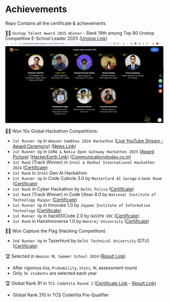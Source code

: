 # Achievements
Repo Contains all the certificate &amp; achievements

🧑‍💻 `Unstop Talent Award 2025 Winner` - Rank 19th among Top 80 Unstop Competitive E-School Leader 2025 ([Unstop Link](https://unstop.com/awards/u/pushpender-singh-3138055/2025))
![](/Cert/Unstop_Talent_Award_2025.png)

🧑‍💻 Won 10x Global Hackathon Competitions:
- `1st Runner Up` in `Amazon Sambhav 2024 Hackathon` ([Live YouTube Stream - Award Ceremony](https://www.youtube.com/live/VTMcE12Z3kA?t=8702s)) ([News Link](https://www.aboutamazon.in/news/small-business/smbhav-hackathon-2024-ai-innovation-small-businesses))
- `1st Runner Up` in `GSMA & Nokia Open Gateway Hackathon 2025` ([Award Picture](/Cert/GSMA_And_Nokia_Open_Gateway_Hackathon_2025.jpeg)) ([HackerEarth Link](https://www.hackerearth.com/challenges/hackathon/india-connected-apis-for-a-billion-lives/)) ([Communicationstoday.co.in](https://www.communicationstoday.co.in/startup-world-cup-india-and-gsma-open-gateway-hackathon-winners-announced/))
- `1st Rank` (Track Winner) in `Intel & Redhat International Hackathon 2024` ([Certificate](/Cert/Intel_Redhat_International_Hackathon.pdf))
- `1st Rank` in `Intel` Gen AI Hackathon
- `1st Runner Up` in Code Cubicle 3.0 by `MasterCard AI Garage` x `Geek Room` ([Certificate](/Cert/codecubicle3.0.pdf))
- `1st Rank` in Cyber Hackathon by `Delhi Police` ([Certificate](/Cert/DelhiPoliceHackathon.jpeg))
- `1st Rank` (Track Winner) in Code Utsav 8.0 by `National Institute of Technology Raipur` ([Certificate](/Cert/NIT_Raipur_Cert.pdf))
- `1st Runner Up` in Innovate 1.0 by `Jaypee Institute of Information Technology` ([Certificate](/Cert/jiit.pdf))
- `1st Runner Up` in hackEDCode 2.0 by `GGSIPU EDC` ([Certificate](/Cert/hackedcode2.0.pdf))
- `1st Rank` in HansInnoverse 1.0 by `Hansraj University` ([Certificate]())

🧑‍💻 Won Capture the Flag (Hacking Competition):
- `2nd Runner Up` in TazerHunt by `Delhi Technical University` (DTU) ([Certificate](/Cert/TazerHunt_CTF.pdf))

🏆 Selected in `Amazon ML Summer School 2024` ([Result Link](/Cert/AmazonMLSS.png))
- After rigorous `DSA`, `Probability`, `Stats`, `ML` assessment round
- Only `3k students` are selected each year

🏆 Global Rank 91 in `TCS CodeVita Round 2` ([Certificate Link](/Cert/TCS%20CodeVita%20Season%2012%20Certificate%20-%20pushpenderindia.pdf) - [Result Link](/Cert/TCSCodeVita.png))
- Global Rank 310 in TCS CodeVita Pre-Qualifier 
